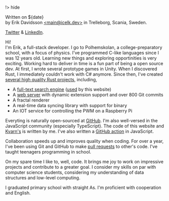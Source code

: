 !> hide

<head>
    <title>CV</title>
    <meta name="permalinks" content="disabled" /> <!-- part of JS on icelk.dev & kvarn.org, options: disabled|enabled|not-titles -->
    <meta name="description" content="My CV" />
    <style>
        #top-bar {
            display: none;
        }
        main md {
            max-width: min(90%, 90ch);
        }
    </style>
</head>

Written on ${date}\
by Erik Davidsson [\<main@icelk.dev>](mailto:main@icelk.dev)
in Trelleborg, Scania, Sweden.

[Twitter](https://twitter.com/IcelkDev) & [LinkedIn](https://linkedin.com/in/Icelk).

Hi!\
I'm Erik, a full-stack developer.
I go to Polhemskolan, a college-preparatory school, with a focus of physics.
I've programmed C-like languages since I was 12 years old.
Learning new things and exploring opportinities is very exciting. Working hard to deliver in time is a fun part of being a open source dev.
At first, I wrote several prototype games in Unity. When I discovered Rust, I immediately couldn't work with C# anymore.
Since then, I've created [several high quality Rust projects](https://github.com/Icelk?tab=repositories&q=&language=rust), including,

- A [full-text search engine](https://github.com/Icelk/elipdotter) ([used](https://github.com/Icelk/kvarn-search) by this website)
- A [web server](https://kvarn.org) with dynamic extension support and over 800 Git commits
- A fractal renderer
- A real-time data syncing library with support for binary
- An IOT service for controlling the PWM on a Raspberry Pi

Everyting is naturally open-sourced at [GitHub](https://github.com/Icelk/).
I'm also well-versed in the JavaScript community (especially TypeScript). The code of this website and [Kvarn's](https://kvarn.org) is written by me. I've also written a [GitHub action](https://github.com/Icelk/rustdoc-link-check) in JavaScript.

Collaboration speeds up and improves quality when coding. For over a year, I've been using Git and GitHub to make [pull requests](https://github.com/Spotifyd/spotifyd/pull/915) to other's code. I've taught teenagers programming in school.

On my spare time I like to, well, code. It brings me joy to work on impressive projects and contribute to a greater goal. I consider my skills on par with computer science students, considering my understanding of data structures and low-level computing.

I graduated primary school with straight As. I'm proficient with cooperation and English.
